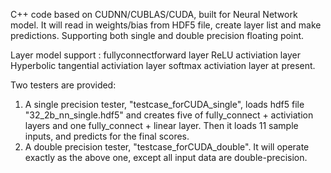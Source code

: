 C++ code based on CUDNN/CUBLAS/CUDA, built for Neural Network model.
It will read in weights/bias from HDF5 file, create layer list and make predictions.
Supporting both single and double precision floating point.

Layer model support : 
fullyconnectforward layer
ReLU activiation layer
Hyperbolic tangential activiation layer
softmax activiation layer at present.

Two testers are provided:
1) A single precision tester, "testcase_forCUDA_single", loads hdf5 file "32_2b_nn_single.hdf5" 
and creates five of fully_connect + activiation layers and one fully_connect + linear layer.
Then it loads 11 sample inputs, and predicts for the final scores.
2)  A double precision tester, "testcase_forCUDA_double".  It will operate exactly as the above one,
except all input data are double-precision.

